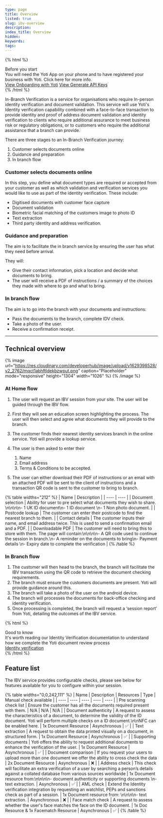 ```yaml
---
type: page
title: Overview
listed: true
slug: ibv-overview
description: 
index_title: Overview
hidden: 
keywords: 
tags: 
---
```


{% html %}
<div class="alert-BYS">
   <div class="alert-title" id="BYS">
      Before you start
   </div>
   <div class="alert-text" >
      You will need the Yoti App on your phone and to have registered your business with Yoti. Click here for more info.
   </div>
   <div class="alert-links"> 
         <a target="_self" href="https://developers.yoti.com/in-branch-verification/getting-started">View Onboarding with Yoti</a>
      <a target="_self" href="https://developers.yoti.com/in-branch-verification/production-keys">View Generate API Keys</a> 
   </div>
</div>
{% /html %}

In-Branch Verification is a service for organisations who require In-person  identity verification and document validation. This service will use Yoti's Identity verification capability combined with a face-to-face transaction to provide identity and proof of address document validation and identity verification to clients who require additional assurance to meet business risk or regulatory obligations, or to customers who require the additional assistance that a branch can provide.

There are three stages to an In-Branch Verification journey:

1. Customer selects documents online
2. Guidance and preparation
3. In branch flow 

### Customer selects documents online

In this step, you define what document types are required or accepted from your customer as well as which validation and verification services you would like to use as part of the identity verification. These include:

- Digitised documents with customer face capture
- Document validation
- Biometric facial matching of the customers image to photo ID
- Text extraction
- Third  party identity and address verification.

### Guidance and preparation

The aim is to facilitate the in branch service by ensuring the user has what they need before arrival.

They will:

- Give their contact information, pick a location and decide what documents to bring.
- The user will receive a PDF of instructions / a summary of the choices they made with where to go and what to bring.

### In branch flow

The aim is to go into the branch with your documents and instructions:

- Pass the documents to the branch, complete IDV check. 
- Take a photo of the user. 
- Receive a confirmation receipt. 

---

## Technical overview

{% image url="https://res.cloudinary.com/developerhub/image/upload/v1629398528/v2_2762/mqct1abhftldekbzwput.png" caption="Placeholder" mode="responsive" height="1304" width="1026" %}
{% /image %}

### At Home flow

1. The user will request an IBV session from your site. The user will be guided through the IBV flow.
2. First they will see an education screen highlighting the process. The user will then select and agree what documents they will provide to the branch.
3. The customer finds their nearest identity services branch in the online service. Yoti will provide a lookup service.
4. The user is then asked to enter their 
    1. Name
    2. Email address 
    3. Terms & Conditions to be accepted. 

5. The user can either download their PDF of instructions or an email with an attached PDF will be sent to the client of instructions and a transaction QR code is sent to the customer to bring to branch.

{% table widths="212" %}
| Name | Description | 
| ---- | ---- | 
| Document selection | Ability for user to pre select what documents they wish to share. \n\n\n\n- 1 UK ID document\n- 1 ID document \n- 1 Non photo document. | 
| Postcode lookup | The customer can enter their postcode to find the nearest branch to them. | 
| Contact details | The customer inputs their name, and email address twice. This is used to send a confirmation email and a PDF. | 
| Downloadable PDF | The customer will need to bring this to store with them. The page will contain:\n\n\n\n- A QR code used to continue the session in branch.\n- A reminder on the documents to bring\n- Payment details \n- Expiry date to complete the verification | 
{% /table %}

### In Branch flow

1. The customer will then head to the branch, the branch will facilitate the IBV transaction using the QR code to retrieve the document checking  requirements.  
2. The branch must ensure the customers documents are present. Yoti will provide guidance around this. 
3. The branch will take a photo of the user on the android device.
4. The branch will processes the documents for back-office checking and identity verification.
5. Once processing is completed, the branch will request a ‘session report’ from Yoti, detailing the outcomes of the IBV service.

{% html %}
<div class="alert-GTK">
    <div class="alert-title" id="GTK">
        Good to know
    </div>
    <div class="alert-text">
It's worth reading our Identity Verification documentation to understand how we complete the Yoti document review process    </div>
    <div class="alert-links"> 
       <a href="https://developers.yoti.com/identity-verification/overview">Identity verification</a>
    </div>
</div>
{% /html %}

## Feature list

The IBV service provides configurable checks, please see below for features available for you to configure within your session.

{% table widths="0,0,242,111" %}
| Name | Description | Resources | Type | Manual check available | 
| ---- | ---- | ---- | ---- | ---- | 
| Pre scanning check list | Ensure the customer has all the documents required present with them. | N/A | N/A | N/A | 
| Document authenticity | A request to assess the characteristics of a document, to determine the validity of the ID document. Yoti will perform multiple checks on a ID document.\n\nNFC can be enabled here. | 1x Document Resource | Asynchronous | ✅ | 
| Text extraction | A request to obtain the data printed visually on a document, in structured form. | 1x Document Resource | Asynchronous | ✅ | 
| Supporting documents | Yoti offers the ability to request additional documents to enhance the verification of the user. | 1x Document Resource | Asynchronous | ✅ | 
| Document comparison | If you request your users to upload more than one document we offer the ability to cross check the data | 2x Document Resource | Asynchronous | ❌ | 
| Address check | This check will facilitate an extra verification of a user by searching a person’s details against a collated database from various sources worldwide | 1x Document resource from:\n\n\n\n- document authenticity or supporting documents \n- text extraction. | Asynchronous | ✅ | 
| AML check | Extend the Identity verification integration by requesting an watchlist, PEPs and sanctions check as part of a session. | 1x Document resource from: \n\n\n\n- text extraction. | Asynchronous | ❌ | 
| Face match check | A request to assess whether the user's face matches the face on the ID document. | 1x Doc Resource & 1x Facematch Resource | Asynchronous | ✅ | 
{% /table %}